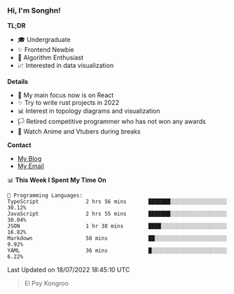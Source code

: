 ### Hi, I'm Songhn!

**TL;DR**

- 🎓 Undergraduate
- ✨ Frontend Newbie
- 🎈 Algorithm Enthusiast
- 📈 Interested in data visualization

**Details**

- 🎯 My main focus now is on React
- ✨ Try to write rust projects in 2022
- 📊 Interest in topology diagrams and visualization
- 🏳️ Retired competitive programmer who has not won any awards
- 🍵 Watch Anime and Vtubers during breaks

**Contact**
- [My Blog](https://blog.songhn.com)
- [My Email](mailto:songhn233@gmail.com)

<!--START_SECTION:waka-->
📊 **This Week I Spent My Time On** 

```text
💬 Programming Languages: 
TypeScript               2 hrs 56 mins       ███████░░░░░░░░░░░░░░░░░░   30.12% 
JavaScript               2 hrs 55 mins       ███████░░░░░░░░░░░░░░░░░░   30.04% 
JSON                     1 hr 38 mins        ████░░░░░░░░░░░░░░░░░░░░░   16.82% 
Markdown                 58 mins             ██░░░░░░░░░░░░░░░░░░░░░░░   9.92% 
YAML                     36 mins             █░░░░░░░░░░░░░░░░░░░░░░░░   6.22%

```


 Last Updated on 18/07/2022 18:45:10 UTC
<!--END_SECTION:waka-->

> El Psy Kongroo
